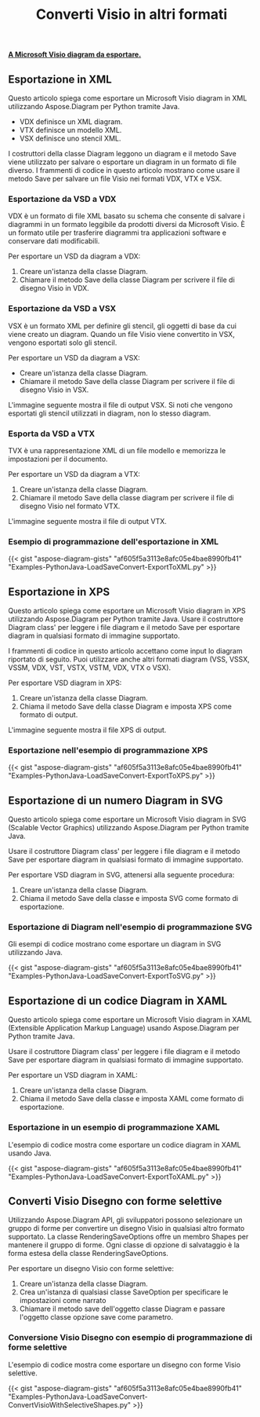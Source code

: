 ﻿---
title:  Converti Visio in altri formati
linktitle:  Converti Visio in altri formati
type: docs
weight: 40
url: /it/python-java/convert-visio-to-other-files/
description: This topic show you how to convert Visio to SVG,XPS,XML,XAML formats using Aspose.Diagram for Python via Java. Convert VSD, VSS, VDW, VST, VSDX, VSSX, VSTX, VSDM, VSTM, VSSM to SVG,XPS,XML ,XAML con poche righe di codice.
---
**[A Microsoft Visio diagram da esportare.](ExportToXML.vsd)**

## **Esportazione in XML**
Questo articolo spiega come esportare un Microsoft Visio diagram in XML utilizzando Aspose.Diagram per Python tramite Java.

- VDX definisce un XML diagram.
- VTX definisce un modello XML.
- VSX definisce uno stencil XML.

I costruttori della classe Diagram leggono un diagram e il metodo Save viene utilizzato per salvare o esportare un diagram in un formato di file diverso. I frammenti di codice in questo articolo mostrano come usare il metodo Save per salvare un file Visio nei formati VDX, VTX e VSX.

### **Esportazione da VSD a VDX**
VDX è un formato di file XML basato su schema che consente di salvare i diagrammi in un formato leggibile da prodotti diversi da Microsoft Visio. È un formato utile per trasferire diagrammi tra applicazioni software e conservare dati modificabili.

Per esportare un VSD da diagram a VDX:

1. Creare un'istanza della classe Diagram.
1. Chiamare il metodo Save della classe Diagram per scrivere il file di disegno Visio in VDX.

### **Esportazione da VSD a VSX**
VSX è un formato XML per definire gli stencil, gli oggetti di base da cui viene creato un diagram. Quando un file Visio viene convertito in VSX, vengono esportati solo gli stencil.

Per esportare un VSD da diagram a VSX:

- Creare un'istanza della classe Diagram.
- Chiamare il metodo Save della classe Diagram per scrivere il file di disegno Visio in VSX.

L'immagine seguente mostra il file di output VSX. Si noti che vengono esportati gli stencil utilizzati in diagram, non lo stesso diagram.

### **Esporta da VSD a VTX**
TVX è una rappresentazione XML di un file modello e memorizza le impostazioni per il documento.

Per esportare un VSD da diagram a VTX:

1. Creare un'istanza della classe Diagram.
1. Chiamare il metodo Save della classe diagram per scrivere il file di disegno Visio nel formato VTX.

L'immagine seguente mostra il file di output VTX.

### **Esempio di programmazione dell'esportazione in XML**
{{< gist "aspose-diagram-gists" "af605f5a3113e8afc05e4bae8990fb41" "Examples-PythonJava-LoadSaveConvert-ExportToXML.py" >}}

## **Esportazione in XPS**
Questo articolo spiega come esportare un Microsoft Visio diagram in XPS utilizzando Aspose.Diagram per Python tramite Java.
Usare il costruttore Diagram class' per leggere i file diagram e il metodo Save per esportare diagram in qualsiasi formato di immagine supportato.

I frammenti di codice in questo articolo accettano come input lo diagram riportato di seguito. Puoi utilizzare anche altri formati diagram (VSS, VSSX, VSSM, VDX, VST, VSTX, VSTM, VDX, VTX o VSX).

Per esportare VSD diagram in XPS:

1. Creare un'istanza della classe Diagram.
1. Chiama il metodo Save della classe Diagram e imposta XPS come formato di output.

L'immagine seguente mostra il file XPS di output.

### **Esportazione nell'esempio di programmazione XPS**
{{< gist "aspose-diagram-gists" "af605f5a3113e8afc05e4bae8990fb41" "Examples-PythonJava-LoadSaveConvert-ExportToXPS.py" >}}

## **Esportazione di un numero Diagram in SVG**
Questo articolo spiega come esportare un Microsoft Visio diagram in SVG (Scalable Vector Graphics) utilizzando Aspose.Diagram per Python tramite Java.

Usare il costruttore Diagram class' per leggere i file diagram e il metodo Save per esportare diagram in qualsiasi formato di immagine supportato.

Per esportare VSD diagram in SVG, attenersi alla seguente procedura:

1. Creare un'istanza della classe Diagram.
1. Chiama il metodo Save della classe e imposta SVG come formato di esportazione.

### **Esportazione di Diagram nell'esempio di programmazione SVG**
Gli esempi di codice mostrano come esportare un diagram in SVG utilizzando Java.

{{< gist "aspose-diagram-gists" "af605f5a3113e8afc05e4bae8990fb41" "Examples-PythonJava-LoadSaveConvert-ExportToSVG.py" >}}

## **Esportazione di un codice Diagram in XAML**
Questo articolo spiega come esportare un Microsoft Visio diagram in XAML (Extensible Application Markup Language) usando Aspose.Diagram per Python tramite Java.

Usare il costruttore Diagram class' per leggere i file diagram e il metodo Save per esportare diagram in qualsiasi formato di immagine supportato.

Per esportare un VSD diagram in XAML:

1. Creare un'istanza della classe Diagram.
1. Chiama il metodo Save della classe e imposta XAML come formato di esportazione.

### **Esportazione in un esempio di programmazione XAML**
L'esempio di codice mostra come esportare un codice diagram in XAML usando Java.

{{< gist "aspose-diagram-gists" "af605f5a3113e8afc05e4bae8990fb41" "Examples-PythonJava-LoadSaveConvert-ExportToXAML.py" >}}

## **Converti Visio Disegno con forme selettive**
Utilizzando Aspose.Diagram API, gli sviluppatori possono selezionare un gruppo di forme per convertire un disegno Visio in qualsiasi altro formato supportato. La classe RenderingSaveOptions offre un membro Shapes per mantenere il gruppo di forme. Ogni classe di opzione di salvataggio è la forma estesa della classe RenderingSaveOptions.

Per esportare un disegno Visio con forme selettive:

1. Creare un'istanza della classe Diagram.
1. Crea un'istanza di qualsiasi classe SaveOption per specificare le impostazioni come narrato
1. Chiamare il metodo save dell'oggetto classe Diagram e passare l'oggetto classe opzione save come parametro.

### **Conversione Visio Disegno con esempio di programmazione di forme selettive**
L'esempio di codice mostra come esportare un disegno con forme Visio selettive.

{{< gist "aspose-diagram-gists" "af605f5a3113e8afc05e4bae8990fb41" "Examples-PythonJava-LoadSaveConvert-ConvertVisioWithSelectiveShapes.py" >}}